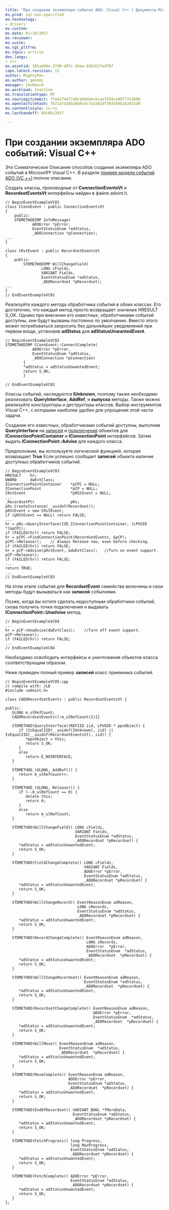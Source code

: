 ```yaml
---
title: "При создании экземпляра события ADO: Visual C++ | Документы Microsoft"
ms.prod: sql-non-specified
ms.technology:
- drivers
ms.custom: 
ms.date: 01/19/2017
ms.reviewer: 
ms.suite: 
ms.tgt_pltfrm: 
ms.topic: article
dev_langs:
- C++
ms.assetid: 385ad90a-37d0-497c-94aa-935d21fed78f
caps.latest.revision: 12
author: MightyPen
ms.author: genemi
manager: jhubbard
ms.workload: Inactive
ms.translationtype: MT
ms.sourcegitcommit: f7e6274d77a9cdd4de6cbcaef559ca99f77b3608
ms.openlocfilehash: 7b72af426b28b0c9c7a1581df303589b2b2831d0
ms.contentlocale: ru-ru
ms.lasthandoff: 09/09/2017

---
```

# <a name="ado-event-instantiation-visual-c"></a>При создании экземпляра ADO событий: Visual C++
Это Схематическое Описание способов создания экземпляра ADO событий в Microsoft® Visual C++. В разделе [пример модели событий ADO (VC ++)](../../../ado/reference/ado-api/ado-events-model-example-vc.md) полное описание.  
  
 Создать классы, производные от **ConnectionEventsVt** и **RecordsetEventsVt** интерфейсы найден в файле adoint.h.  
  
```  
// BeginEventExampleVC01  
class CConnEvent : public ConnectionEventsVt  
{  
    public:  
    STDMETHODIMP InfoMessage(   
            ADOError *pError,  
            EventStatusEnum *adStatus,  
            _ADOConnection *pConnection);  
...  
}  
  
class CRstEvent : public RecordsetEventsVt   
{  
    public:  
        STDMETHODIMP WillChangeField(   
                LONG cFields,  
                VARIANT Fields,  
                EventStatusEnum *adStatus,  
                _ADORecordset *pRecordset);  
...  
}  
// EndEventExampleVC01  
```  
  
 Реализуйте каждого метода обработчика событий в обоих классах. Его достаточно, что каждый метод просто возвращает значение HRESULT S_OK. Однако при внесении его известных, обработчиками событий доступны, они будут вызваны постоянно по умолчанию. Вместо этого может потребоваться запросить без дальнейших уведомлений при первом входе, установив **adStatus** для **adStatusUnwantedEvent**.  
  
```  
// BeginEventExampleVC02  
STDMETHODIMP CConnEvent::ConnectComplete(  
            ADOError *pError,  
            EventStatusEnum *adStatus,  
            _ADOConnection *pConnection)   
        {  
        *adStatus = adStatusUnwantedEvent;  
        return S_OK;  
        }  
  
// EndEventExampleVC02  
```  
  
 Классы событий, наследуются **IUnknown**, поэтому также необходимо реализовать **QueryInterface**, **AddRef**, и **выпуска** методы. Также можно реализуйте конструкторы и деструкторы классов. Выбор инструментов Visual C++, с которыми наиболее удобен для упрощения этой части задачи.  
  
 Создание его известных, обработчиками событий доступны, выполнив **QueryInterface** на [записей](../../../ado/reference/ado-api/recordset-object-ado.md) и [подключения](../../../ado/reference/ado-api/connection-object-ado.md) объектов для  **IConnectionPointContainer** и **IConnectionPoint** интерфейсов. Затем выдать **IConnectionPoint::Advise** для каждого класса.  
  
 Предположим, вы используете логической функцией, которая возвращает **True** Если успешно сообщает **записей** объекта наличие доступных обработчиков событий.  
  
```  
// BeginEventExampleVC03  
HRESULT    hr;  
DWORD      dwEvtClass;  
IConnectionPointContainer    *pCPC = NULL;  
IConnectionPoint             *pCP = NULL;  
CRstEvent                    *pRStEvent = NULL;  
...  
_RecordsetPtr                pRs;  
pRs.CreateInstance(__uuidof(Recordset));  
pRStEvent = new CRstEvent;  
if (pRStEvent == NULL) return FALSE;  
...  
hr = pRs->QueryInterface(IID_IConnectionPointContainer, (LPVOID *)&pCPC);  
if (FAILED(hr)) return FALSE;  
hr = pCPC->FindConnectionPoint(RecordsetEvents, &pCP);  
pCPC->Release();    // Always Release now, even before checking.  
if (FAILED(hr)) return FALSE;  
hr = pCP->Advise(pRstEvent, &dwEvtClass);   //Turn on event support.  
pCP->Release();  
if (FAILED(hr)) return FALSE;  
...  
return TRUE;  
...  
// EndEventExampleVC03  
```  
  
 На этом этапе события для **RecordsetEvent** семейства включены и свои методы будут вызываться как **записей** событиями.  
  
 Позже, когда вы хотите сделать недоступным обработчики событий, снова получить точки подключения и выдавать **IConnectionPoint::Unadvise** метод.  
  
```  
// BeginEventExampleVC04  
...  
hr = pCP->Unadvise(dwEvtClass);    //Turn off event support.  
pCP->Release();  
if (FAILED(hr)) return FALSE;  
...  
// EndEventExampleVC04  
```  
  
 Необходимо освободить интерфейсы и уничтожения объектов класса соответствующим образом.  
  
 Ниже приведен полный пример **записей** класс приемника событий.  
  
```  
// BeginEventExampleVC05.cpp  
// compile with: /LD  
#include <adoint.h>  
  
class CADORecordsetEvents : public RecordsetEventsVt {  
  
public:  
   ULONG m_ulRefCount;  
   CADORecordsetEvents():m_ulRefCount(1){}  
  
   STDMETHOD(QueryInterface)(REFIID iid, LPVOID * ppvObject) {  
      if (IsEqualIID(__uuidof(IUnknown), iid) || IsEqualIID(__uuidof(RecordsetEventsVt), iid)) {  
         *ppvObject = this;  
         return S_OK;  
      }  
      else   
         return E_NOINTERFACE;  
   }  
  
   STDMETHOD_(ULONG, AddRef)() {  
      return m_ulRefCount++;  
   }  
  
   STDMETHOD_(ULONG, Release)() {  
      if (--m_ulRefCount == 0) {  
         delete this;  
         return 0;  
      }  
      else   
         return m_ulRefCount;  
   }  
  
   STDMETHOD(WillChangeField)( LONG cFields,   
                               VARIANT Fields,   
                               EventStatusEnum *adStatus,  
                               _ADORecordset *pRecordset) {  
      *adStatus = adStatusUnwantedEvent;   
      return S_OK;  
   }  
  
   STDMETHOD(FieldChangeComplete)( LONG cFields,  
                                   VARIANT Fields,  
                                   ADOError *pError,  
                                   EventStatusEnum *adStatus,  
                                   _ADORecordset *pRecordset) {  
      *adStatus = adStatusUnwantedEvent;   
      return S_OK;  
   }  
  
   STDMETHOD(WillChangeRecord)( EventReasonEnum adReason,  
                                LONG cRecords,  
                                EventStatusEnum *adStatus,  
                                _ADORecordset *pRecordset) {  
      *adStatus = adStatusUnwantedEvent;   
      return S_OK;  
   }  
  
   STDMETHOD(RecordChangeComplete)( EventReasonEnum adReason,  
                                    LONG cRecords,  
                                    ADOError  *pError,  
                                    EventStatusEnum  *adStatus,  
                                    _ADORecordset  *pRecordset) {  
      *adStatus = adStatusUnwantedEvent;   
      return S_OK;  
   }  
  
   STDMETHOD(WillChangeRecordset)( EventReasonEnum adReason,  
                                   EventStatusEnum *adStatus,  
                                   _ADORecordset  *pRecordset) {  
      *adStatus = adStatusUnwantedEvent;   
      return S_OK;  
   }  
  
   STDMETHOD(RecordsetChangeComplete)( EventReasonEnum adReason,  
                                       ADOError *pError,  
                                       EventStatusEnum  *adStatus,  
                                       _ADORecordset  *pRecordset) {  
      *adStatus = adStatusUnwantedEvent;   
      return S_OK;  
   }  
  
   STDMETHOD(WillMove)( EventReasonEnum adReason,  
                        EventStatusEnum  *adStatus,  
                        _ADORecordset  *pRecordset) {  
      *adStatus = adStatusUnwantedEvent;   
      return S_OK;  
   }  
  
   STDMETHOD(MoveComplete)( EventReasonEnum adReason,  
                            ADOError *pError,  
                            EventStatusEnum *adStatus,  
                            _ADORecordset  *pRecordset) {  
      *adStatus = adStatusUnwantedEvent;   
      return S_OK;  
   }  
  
   STDMETHOD(EndOfRecordset)( VARIANT_BOOL *fMoreData,  
                              EventStatusEnum *adStatus,  
                              _ADORecordset *pRecordset) {  
      *adStatus = adStatusUnwantedEvent;   
      return S_OK;  
   }  
  
   STDMETHOD(FetchProgress)( long Progress,  
                             long MaxProgress,  
                             EventStatusEnum *adStatus,  
                             _ADORecordset *pRecordset) {  
      *adStatus = adStatusUnwantedEvent;   
      return S_OK;  
   }  
  
   STDMETHOD(FetchComplete)( ADOError *pError,  
                             EventStatusEnum *adStatus,  
                             _ADORecordset *pRecordset) {  
      *adStatus = adStatusUnwantedEvent;   
      return S_OK;  
   }  
};  
```

